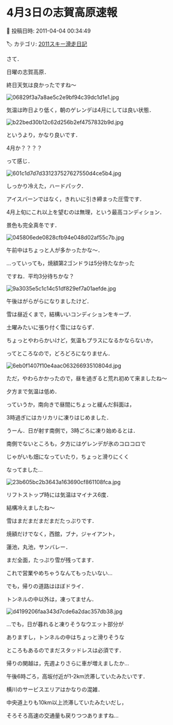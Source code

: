 # 4月3日の志賀高原速報

📅 投稿日時: 2011-04-04 00:34:49

🏷️ カテゴリ: [2011スキー滑走日記](ca488c98cfb9169941c3e73770dcefb56.md)

さて．


日曜の志賀高原．





終日天気は良かったですね～




![06829f3a7a8ae5c2e9bf94c39dc1d1e1.jpg](images/06829f3a7a8ae5c2e9bf94c39dc1d1e1.jpg)







気温は昨日より低く，朝のゲレンデは4月にしては良い状態．




![b22bed30b12c62d256b2ef4757832b9d.jpg](images/b22bed30b12c62d256b2ef4757832b9d.jpg)







というより，かなり良いです．


4月か？？？？


って感じ．




![601c1d7d7d331237527627550d4ce5b4.jpg](images/601c1d7d7d331237527627550d4ce5b4.jpg)




しっかり冷えた，ハードパック．


アイスバーンではなく，きれいに引き締まった圧雪です．


4月上旬にこれ以上を望むのは無理，という最高コンディション．





景色も完全真冬です．




![045806ede0828cfb94e048d02af55c7b.jpg](images/045806ede0828cfb94e048d02af55c7b.jpg)







午前中はちょっと人が多かったかな～．


…っていっても，焼額第2ゴンドラは5分待たなかった


ですね．平均3分待ちかな？




![9a3035e5c1c14c51df829ef7a01aefde.jpg](images/9a3035e5c1c14c51df829ef7a01aefde.jpg)







午後はがらがらになりましたけど．





雪は昼近くまで，結構いいコンディションをキープ．


土曜みたいに張り付く雪にはならず．


ちょっとやわらかいけど，気温もプラスになるかならないか，


ってところなので，どろどろになりません．




![6eb0f1407f10e4aac06326693510804d.jpg](images/6eb0f1407f10e4aac06326693510804d.jpg)







ただ，やわらかかったので，昼を過ぎると荒れ初めて来ましたね～





夕方まで気温は低め．


っていうか，南向きで昼間にちょっと緩んだ斜面は，


3時過ぎにはカリカリに凍りはじめました．


うーん．日が射す南側で，3時ごろに凍り始めるとは．





南側でないところも，夕方にはゲレンデが氷のコロコロで


じゃがいも畑になっていたり，ちょっと滑りにくく


なってました…




![23b605bc2b3643a163690cf861108fca.jpg](images/23b605bc2b3643a163690cf861108fca.jpg)







リフトストップ時には気温はマイナス6度．


結構冷えましたね～





雪はまだまだまだまだたっぷりです．


焼額だけでなく，西舘，ブナ，ジャイアント，


蓮池，丸池，サンバレー．


まだ全面，たっぷり雪が残ってます．





これで営業やめちゃうなんてもったいない…





でも，帰りの道路はほぼドライ．


トンネルの中以外は，凍ってません．




![d4199206faa343d7cde6a2dac357db38.jpg](images/d4199206faa343d7cde6a2dac357db38.jpg)




…でも，日が暮れると凍りそうなウエット部分が


ありますし，トンネルの中はちょっと滑りそうな


ところもあるのでまだスタッドレスは必須です．





帰りの関越は，先週よりさらに車が増えましたか…


午後6時ごろ，高坂付近が1-2km渋滞していたみたいです．


横川のサービスエリアはかなりの混雑．


中央道上りも10km以上渋滞していたみたいだし，





そろそろ高速の交通量も戻りつつありますね…
